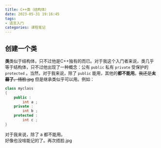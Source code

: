 ```yaml
---
title: C++类（结构体）
date: 2023-05-31 19:16:45
tags:
- 语言入门
categories: 课程笔记
---
```


## 创建一个类

**类**类似于结构体，只不过他是C++独有的而已。对于我这个入门者来说，类几乎等于结构体，只不过他出现了一种概念：公有 `public` 私有 `private` 受保护的 `protected` 。当然，对于我来说，除了 `public` 能用，其他的**都不能用**。~~我还是**太蒻了**。捂脸.jpg~~ 但是继承类似乎可以用。例如：

```cpp
class myclass
{
    public :
        int a ;
    private :
        int b ;
    protected :
        int c ;
}
```

对于我来说，除了 a 都不能用。  
好像也没啥能记的了。再次捂脸.jpg